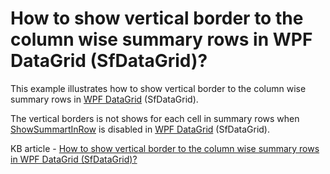# How to show vertical border to the column wise summary rows in WPF DataGrid (SfDataGrid)?

This example illustrates how to show vertical border to the column wise summary rows in [WPF DataGrid](https://www.syncfusion.com/wpf-ui-controls/datagrid) (SfDataGrid).

The vertical borders is not shows for each cell in summary rows when [ShowSummartInRow](http://help.syncfusion.com/cr/cref_files/wpf/Syncfusion.SfGrid.WPF~Syncfusion.UI.Xaml.Grid.GridSummaryRow~ShowSummaryInRow.html) is disabled in [WPF DataGrid](https://www.syncfusion.com/wpf-ui-controls/datagrid) (SfDataGrid).

KB article - [How to show vertical border to the column wise summary rows in WPF DataGrid (SfDataGrid)?](https://www.syncfusion.com/kb/10038/how-to-show-vertical-border-to-the-column-wise-summary-rows-in-wpf-datagrid-sfdatagrid)
